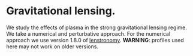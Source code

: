 # Gravitational lensing.
We study the effects of plasma in the strong gravitational lensing regime. We take a numerical and perturbative approach.
For the numerical approach we use version 1.8.0 of [lenstronomy](https://github.com/sibirrer/lenstronomy). **WARNING**: profiles used here may not work on older versions.
